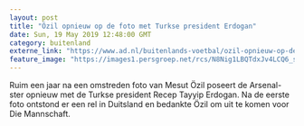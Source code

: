 ```yaml
---
layout: post
title: "Özil opnieuw op de foto met Turkse president Erdogan"
date: Sun, 19 May 2019 12:48:00 GMT
category: buitenland
externe_link: "https://www.ad.nl/buitenlands-voetbal/ozil-opnieuw-op-de-foto-met-turkse-president-erdogan~adeced90/"
feature_image: "https://images1.persgroep.net/rcs/N8Nig1LBQTdxJv4LCQ6_sOAunsA/diocontent/148739267/_fitwidth/400/?appId=21791a8992982cd8da851550a453bd7f&quality=0.7"
---
```


Ruim een jaar na een omstreden foto van Mesut Özil poseert de Arsenal-ster opnieuw met de Turkse president Recep Tayyip Erdogan. Na de eerste foto ontstond er een rel in Duitsland en bedankte Özil om uit te komen voor Die Mannschaft.

